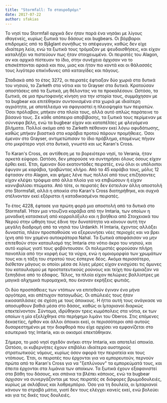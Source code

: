 ```yaml
---
title: "Stormfall: Το σταυροδρόμι"
date: 2017-07-22
author: sfakias
---
```


To νησί του Stormfall αρχικά δεν ήταν παρά ένα νησάκι με λίγους ιθαγενείς,
κυρίως ξωτικά του δάσους και bugbears. Οι βάρβαροι επιδρομείς από το Bjåglant
συνήθως το απέφευγαν, καθώς δεν είχε ιδιαίτερη λεία, ενώ τα ξωτικά τους
τρόμαζαν με ψευδαισθήσεις, και είχαν καταλήξει να πιστεύουν πως ήταν
στοιχειωμένο. Οι πειρατές του Alagon, αν και αρχικά πίστευαν το ίδιο, στην
συνέχεια άρχισαν να το επισκέπτονται αραιά και που, μιας και ήταν πιο κοντά
και οι θάλασσές τους λιγότερο επικίνδυνες από καταιγίδες και πάγους.



Σταδιακά από το έτος 3272, οι πειρατές έφτιαξαν δύο χωριά στα δυτικά του
νησιού, το Zarketh στα νότια και το Grayser στα δυτικά. Κρατούσαν αποστάσεις
από τα ξωτικά, μη θέλοντας να τα προκαλέσουν. Ωστόσο, τα ξωτικά, σε μια
πρωτοφανής κίνηση για την ιστορία τους, συμμάχησαν με τα bugbear και
επιτέθηκαν συντονισμένα στα χωριά με ιδιαίτερη αγριότητα, με αποτέλεσμα να
σφαγιαστεί η πλειοψηφία των πειρατών. Όσοι πρόλαβαν, μπήκαν στα πλοία τους,
αλλά αυτό απλώς παράτεινε το βάσανό τους. Σε κάθε απόπειρα αποβίβασης, τα
ξωτικά τους περίμεναν με σύννεφα βέλη, ενώ τα bugbear είχαν και καταπέλτες με
φλεγόμενα βλήματα. Πολλοί ακόμα από το Zarketh πέθαναν εκεί λόγω αφυδάτωσης,
καθώς μπήκαν βιαστικά στα καράβια προτού πάρουν προμήθειες. Όσοι έμεναν στο
Grayser, αντιμετώπισαν το ίδιο πρόβλημα, επομένως πήγαν στο μικρότερο νησί στα
δυτικά, γνωστό και ως Karan's Cross.



Το Karan's Cross, σε αντίθεση με το βορειότερο νησί, το Verania, ήταν αρκετά
εύφορο. Ωστόσο, δεν μπορούσε να συντηρήσει όλους όσους είχαν έρθει εκεί. Έτσι,
έμειναν δύο εκατοντάδες πειρατές, ενώ όλοι οι υπόλοιποι έφυγαν με καράβια,
τραβώντας κλήρο. Από τα 45 καράβια τους, μόλις 12 έφτασαν στο Alagon, και
φήμες λένε πως πολλοί από τους επιζήσαντες είχαν κλέψει τρόφιμα από άλλα πλοία
για να επιβιώσουν ή είχαν καννιβαλίσει πτώματα. Από τότε, οι πειρατές δεν
έστειλαν άλλη αποστολή στο Stormsfall, αλλά η αποικία στο Karan's Cross
διατηρήθηκε, και συχνά στέλνονταν εκεί εξόριστοι ή καταδικασμένοι πειρατές.



Το έτος 4228, έφτασε για πρώτη φορά μια αποστολή από τα δυτικά στο Stormsfall.
Ήταν μια ντουζίνα καράβια από την Imtaria, των οποίων η μοναδική κατασκευή από
κορραλόξυλο και η βοήθεια από Στοιχειακά του Νερού στην ώθηση τους έδινε την
δυνατότητα να κάνουν αυτή την μεγάλη διαδρομή από τα νησιά του Urdankh. Η
Imtaria, έχοντας αλλάξει δυναστία, πλέον προσπαθούσε να εξερευνήσει νέες
περιοχές και να βρει ίχνη από τον χαμένο αυτοκράτορα Nahal. Τα ξωτικά
αποφάσισαν να μην επιτεθούν στον καταυλισμό της Imtaria στο νότιο άκρο του
νησιού, και αυτό κυρίως γιατί τους φοβόντουσαν. Οι πολεμιστές φορούσαν πλήρη
πανοπλία από την κορφή έως τα νύχια, ενώ η ομοιομορφία των χρωμάτων τους και η
τάξη του στρατού τους έσπερνε δέος. Ακόμα περισσότερο, διέθεταν μάγους οι
οποίοι μέσα σε λίγες μέρες είχαν ενισχύσει τις άμυνες του καταυλισμού με
προστατευτικούς ρούνους και τείχη που έμοιαζαν να ξεπηδάνε από το έδαφος.
Τέλος, τα πλοία είχαν πελώριες βαλλίστρες με μαγικά αλχημικά πυρομαχικά, που
έκαναν εκρήξεις φωτιάς.



Οι δύο προσπάθειες των ντόπιων να επιτεθούν έγιναν ένα μήνα αργότερα, και
απέτυχαν παταγωδώς.  Οι απώλειές τους ήταν εικοσαπλάσιες σε σχέση με τους
άποικους. Η ήττα αυτή τους ανάγκασε να αποσυρθουν βαθιά μέσα στο δάσος, καθώς
οι Ιμταριανοί διαρκώς επεκτείνονταν. Σύντομα, ιδρύθηκαν τρεις κωμόπολεις στα
νότια, εκ των οποίων η μία εξελίχθηκε στο περήφημο λιμάνι του Oberos. Στις
επόμενες δεκαετίες, ήρθαν και άλλοι άποικοι εκεί, οι περισσότεροι από αυτούς
δυσαρεστημένοι με την διαφθορά που είχε αρχίσει να εμφανίζεται στο εσωτερικό
της Imtaria, και οι οικισμοί επεκτάθηκαν.



Σήμερα, το μισό νησί σχεδόν ανήκει στην Imtaria, και αποτελεί αποικία. Ωστόσο,
οι κυβερνήτες έχουν επιβάλει ιδιαίτερα αυστηρούς στρατιωτικούς νόμους, κυρίως
όσον αφορά την πειρατεία και τους ντόπιους. Έτσι, οι πειρατές που έρχονται για
να εμπορευτούν, περνούν πρώτα από το Karan's Cross για να "ξεπλύνουν" τα
εμπορεύματά τους, και έπειτα έρχονται στα λιμάνια των αποίκων. Τα ξωτικά έχουν
εξαφανιστεί στα βάθη του δάσους, και σπάνια τα βλέπει κάποιος, ενώ τα bugbear
άρχισαν να συνεργάζονται με τους πειρατές σε διάφορες βρωμοδουλειές, κυρίως με
σκλάβους και λαθρεμπόριο. Όσο για τη δουλεία, οι Ιμταριανοί κάνουν τα στραβά
μάτια, γιατί δεν τους ελέγχει κανείς εκεί, ενώ βολεύει και για τις δικές τους
δουλειές.





